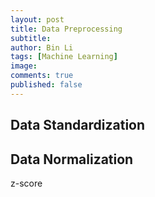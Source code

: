 ```yaml
---
layout: post
title: Data Preprocessing
subtitle:
author: Bin Li
tags: [Machine Learning]
image: 
comments: true
published: false
---
```


## Data Standardization

## Data Normalization
z-score


